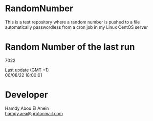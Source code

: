 # RandomNumber    
This is a test repository where a random number is pushed to a file automatically passwordless from a cron job in my Linux CentOS server    
# Random Number of the last run   
7022
      
Last update (GMT +1)    
06/08/22 18:00:01
# Developer    
Hamdy Abou El Anein   
hamdy.aea@protonmail.com
